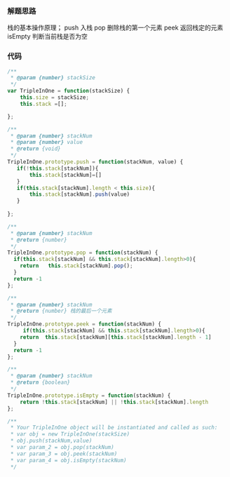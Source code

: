 <!--
 * @Descripttion: 
 * @version: 1.0.0
 * @Author: Mfy
 * @Date: 2020-11-14 13:31:19
 * @LastEditors: Mfy
 * @LastEditTime: 2020-11-14 13:31:22
-->
### 解题思路
  栈的基本操作原理；
push 入栈
pop 删除栈的第一个元素
peek 返回栈定的元素
isEmpty 判断当前栈是否为空

### 代码

```javascript
/**
 * @param {number} stackSize
 */
var TripleInOne = function(stackSize) {
    this.size = stackSize;
    this.stack =[];

};

/** 
 * @param {number} stackNum 
 * @param {number} value
 * @return {void}
 */
TripleInOne.prototype.push = function(stackNum, value) {
   if(!this.stack[stackNum]){
       this.stack[stackNum]=[]
   }
   if(this.stack[stackNum].length < this.size){
       this.stack[stackNum].push(value)
   }
   
};

/** 
 * @param {number} stackNum
 * @return {number}
 */
TripleInOne.prototype.pop = function(stackNum) {
  if(this.stack[stackNum] && this.stack[stackNum].length>0){
    return   this.stack[stackNum].pop();
  }
  return -1
};

/** 
 * @param {number} stackNum
 * @return {number} 栈的最后一个元素
 */
TripleInOne.prototype.peek = function(stackNum) {
     if(this.stack[stackNum] && this.stack[stackNum].length>0){
    return  this.stack[stackNum][this.stack[stackNum].length - 1]
  }
  return -1
};

/** 
 * @param {number} stackNum
 * @return {boolean}
 */
TripleInOne.prototype.isEmpty = function(stackNum) {
    return !this.stack[stackNum] || !this.stack[stackNum].length 
};

/**
 * Your TripleInOne object will be instantiated and called as such:
 * var obj = new TripleInOne(stackSize)
 * obj.push(stackNum,value)
 * var param_2 = obj.pop(stackNum)
 * var param_3 = obj.peek(stackNum)
 * var param_4 = obj.isEmpty(stackNum)
 */
```